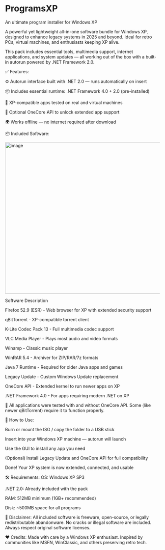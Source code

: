 # ProgramsXP
An ultimate program installer for Windows XP

A powerful yet lightweight all-in-one software bundle for Windows XP, designed to enhance legacy systems in 2025 and beyond.
Ideal for retro PCs, virtual machines, and enthusiasts keeping XP alive.

This pack includes essential tools, multimedia support, internet applications, and system updates — all working out of the box with a built-in autorun powered by .NET Framework 2.0.

✅ Features:

⚙️ Autorun interface built with .NET 2.0 — runs automatically on insert

📦 Includes essential runtime: .NET Framework 4.0 + 2.0 (pre-installed)

🧩 XP-compatible apps tested on real and virtual machines

🔧 Optional OneCore API to unlock extended app support

🌍 Works offline — no internet required after download

📦 Included Software:

<img width="586" height="493" alt="image" src="https://github.com/user-attachments/assets/a51e78dc-0f5e-4e11-ae19-60b043f083d8" />

Software	Description

Firefox 52.9 (ESR) -	Web browser for XP with extended security support

qBitTorrent -	XP-compatible torrent client

K-Lite Codec Pack 13 - Full multimedia codec support

VLC Media Player - Plays most audio and video formats

Winamp - Classic music player

WinRAR 5.4 - Archiver for ZIP/RAR/7z formats

Java 7 Runtime - Required for older Java apps and games

Legacy Update - Custom Windows Update replacement

OneCore API - Extended kernel to run newer apps on XP

.NET Framework 4.0 - For apps requiring modern .NET on XP

🔹 All applications were tested with and without OneCore API. Some (like newer qBitTorrent) require it to function properly.

🚀 How to Use:

Burn or mount the ISO / copy the folder to a USB stick

Insert into your Windows XP machine — autorun will launch

Use the GUI to install any app you need

(Optional) Install Legacy Update and OneCore API for full compatibility

Done! Your XP system is now extended, connected, and usable

🛠️ Requirements:
OS: Windows XP SP3

.NET 2.0: Already included with the pack

RAM: 512MB minimum (1GB+ recommended)

Disk: ~500MB space for all programs

📜 Disclaimer:
All included software is freeware, open-source, or legally redistributable abandonware.
No cracks or illegal software are included. Always respect original software licenses.

❤️ Credits:
Made with care by a Windows XP enthusiast.
Inspired by communities like MSFN, WinClassic, and others preserving retro tech.

